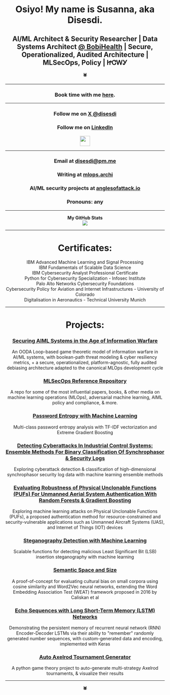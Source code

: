 # <div align="center">Osiyo! My name is Susanna, aka Disesdi.</div>

## <div align="center"> AI/ML Architect & Security Researcher | Data Systems Architect [@ BobiHealth](https://www.bobihealth.com/) | Secure, Operationalized, Audited Architecture | MLSecOps, Policy | ᏥᏣᎳᎩ </div>


<div align="center">🕷</div>

-------


### <div align="center">Book time with me [here](https://calendly.com/disesdi).</div> 

-------

### <div align="center">Follow me on [X @disesdi](https://x.com/disesdi)</div> 
  
### <div align="center">Follow me on [LinkedIn](https://www.linkedin.com/in/disesdi/)</div>
  
  <div align="center"><a href="https://www.linkedin.com/in/disesdi" target="_blank" rel="noreferrer"><img src="https://raw.githubusercontent.com/danielcranney/readme-generator/main/public/icons/socials/linkedin.svg" width="32" height="32" /></a></div>

-------

### <div align="center">Email at disesdi@pm.me</div>

### <div align="center">Writing at [mlops.archi](https://mlops.archi/)</div>

### <div align="center">AI/ML security projects at [anglesofattack.io](https://anglesofattack.io)</div>

### <div align="center">Pronouns: any</div>
 
-------
  
<div align="center"><b>My GitHub Stats</b></div>

<div align="center"><a href="http://www.github.com/disesdi"><img src="https://github-readme-streak-stats.herokuapp.com/?user=disesdi&stroke=ffffff&background=1c1917&ring=ec4899&fire=ec4899&currStreakNum=ffffff&currStreakLabel=ec4899&sideNums=ffffff&sideLabels=ffffff&dates=ffffff&hide_border=true" /></a></div>
  
-------

# <div align="center">Certificates:</div>

<div align="center">IBM Advanced Machine Learning and Signal Processing</div>
<div align="center">IBM Fundamentals of Scalable Data Science</div>
<div align="center">IBM Cybersecurity Analyst Professional Certificate</div>
<div align="center">Python for Cybersecurity Specialization - Infosec Institute</div>
<div align="center">Palo Alto Networks Cybersecurity Foundations</div>
<div align="center">Cybersecurity Policy for Aviation and Internet Infrastructures - University of Colorado</div>
<div align="center">Digitalisation in Aeronautics - Technical University Munich</div>
  
-------

# <div align="center">Projects:</div>


### <div align="center">[Securing AIML Systems in the Age of Information Warfare](https://anglesofattack.io/Securing_AIML_Systems_in_IW_Cox.pdf)</div>

<div align="center">An OODA Loop-based game theoretic model of information warfare in AI/ML systems, with boolean-path threat modeling & cyber resiliency metrics, + a secure, operationalized, platform-agnostic, fully audited debiasing architecture adapted to the canonical MLOps development cycle</div>
  
### <div align="center">[MLSecOps Reference Repository](https://github.com/disesdi/mlsecops_references)</div>

<div align="center">A repo for some of the most influential papers, books, & other media on machine learning operations (MLOps), adversarial machine learning, AIML policy and compliance, & more.</div>

### <div align="center">[Password Entropy with Machine Learning](https://github.com/disesdi/password_entropy_with_machine_learning)</div>

<div align="center">Multi-class password entropy analysis with TF-IDF vectorization and Extreme Gradient Boosting</div>

### <div align="center">[Detecting Cyberattacks In Industrial Control Systems: Ensemble Methods For Binary Classification Of Synchrophasor & Security Logs](https://github.com/disesdi/ics_ensemble)</div>

<div align="center">Exploring cyberattack detection & classification of high-dimensional synchrophasor security log data with machine learning ensemble methods</div>

### <div align="center">[Evaluating Robustness of Physical Unclonable Functions (PUFs) For Unmanned Aerial System Authentication With Random Forests & Gradient Boosting](https://github.com/disesdi/pufs)</div>

<div align="center">Exploring machine learning attacks on Physical Unclonable Functions (PUFs), a proposed authentication method for resource-constrained and security-vulnerable applications such as Unmanned Aircraft Systems (UAS), and Internet of Things (IOT) devices</div>
  
### <div align="center">[Steganography Detection with Machine Learning](https://github.com/disesdi/steganography_detection_with_machine_learning)</div>

<div align="center">Scalable functions for detecting malicious Least Significant Bit (LSB) insertion steganography with machine learning</div>
  
### <div align="center">[Semantic Space and Size](https://github.com/disesdi/semantic_space_and_size)</div>

<div align="center">A proof-of-concept for evaluating cultural bias on small corpora using cosine similarity and Word2Vec neural networks, extending the Word Embedding Association Test (WEAT) framework proposed in 2016 by Caliskan et al</div>

### <div align="center">[Echo Sequences with Long Short-Term Memory (LSTM) Networks](https://github.com/disesdi/echo_sequence_lstm)</div>

<div align="center">Demonstrating the persistent memory of recurrent neural network (RNN) Encoder-Decoder LSTMs via their ability to "remember" randomly generated number sequences, with custom-generated data and encoding, implemented with Keras</div>
  
### <div align="center">[Auto Axelrod Tournament Generator](https://github.com/disesdi/auto_axelrod)</div>

<div align="center">A python game theory project to auto-generate multi-strategy Axelrod tournaments, & visualize their results</div>

-------

<div align="center">🕷</div>
